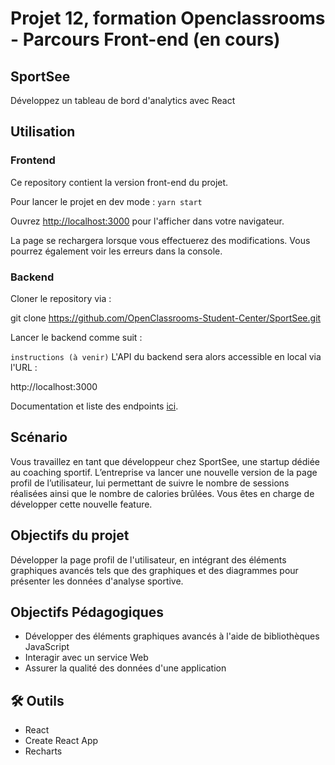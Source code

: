 # Projet 12, formation Openclassrooms - Parcours Front-end (en cours)
## SportSee
Développez un tableau de bord d'analytics avec React

## Utilisation
### Frontend
Ce repository contient la version front-end du projet.

Pour lancer le projet en dev mode : `yarn start`

Ouvrez [http://localhost:3000](http://localhost:3000) pour l'afficher dans votre navigateur.

La page se rechargera lorsque vous effectuerez des modifications. Vous pourrez également voir les erreurs dans la console.

### Backend
Cloner le repository via :

git clone https://github.com/OpenClassrooms-Student-Center/SportSee.git

Lancer le backend comme suit :

`instructions (à venir)`
L'API du backend sera alors accessible en local via l'URL :

http://localhost:3000

Documentation et liste des endpoints [ici](https://github.com/OpenClassrooms-Student-Center/SportSee?tab=readme-ov-file#1-general-information).

## Scénario
Vous travaillez en tant que développeur chez SportSee, une startup dédiée au coaching sportif. L’entreprise va lancer une nouvelle version de la page profil de l’utilisateur, lui permettant de suivre le nombre de sessions réalisées ainsi que le nombre de calories brûlées. Vous êtes en charge de développer cette nouvelle feature.

## Objectifs du projet
Développer la page profil de l'utilisateur, en intégrant des éléments graphiques avancés tels que des graphiques et des diagrammes pour présenter les données d'analyse sportive.

## Objectifs Pédagogiques
- Développer des éléments graphiques avancés à l'aide de bibliothèques JavaScript
- Interagir avec un service Web
- Assurer la qualité des données d'une application

## 🛠 Outils
- React
- Create React App
- Recharts